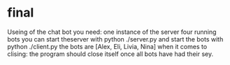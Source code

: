 # final
Useing of the chat bot you need: 
    one instance of the server 
    four running bots
you can start theserver with python ./server.py 
and start the bots with python ./client.py
the bots are [Alex, Eli, Livia, Nina] 
when it comes to clising: 
       the program should close itself once all bots have had their sey.
